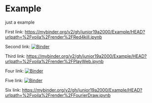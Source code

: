 # Example
just a example

First link:
https://mybinder.org/v2/gh/junior19a2000/Example/HEAD?urlpath=%2Fvoila%2Frender%2FRed4kill.ipynb

Second link:
[![Binder](https://mybinder.org/badge_logo.svg)](https://mybinder.org/v2/gh/junior19a2000/Example/HEAD?urlpath=%2Fvoila%2Frender%2FRed4kill.ipynb)

Third link:
https://mybinder.org/v2/gh/junior19a2000/Example/HEAD?urlpath=%2Fvoila%2Frender%2FPlayWeb.ipynb

Four link:
[![Binder](https://mybinder.org/badge_logo.svg)](https://mybinder.org/v2/gh/junior19a2000/Example/HEAD?urlpath=%2Fvoila%2Frender%2FWebpage.ipynb)

Five link:
[![Binder](https://mybinder.org/badge_logo.svg)](https://mybinder.org/v2/gh/junior19a2000/Example/HEAD?urlpath=%2Fvoila%2Frender%2FWebpagev1.ipynb)

Six link:
https://mybinder.org/v2/gh/junior19a2000/Example/HEAD?urlpath=%2Fvoila%2Frender%2FFourierDraw.ipynb

